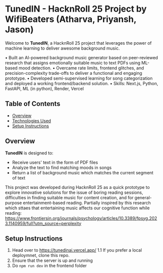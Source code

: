 # TunedIN - HacknRoll 25 Project by WifiBeaters (Atharva, Priyansh, Jason)

Welcome to **TunedIN**, a HacknRoll 25 project that leverages the power of machine learning to deliver awesome background music.

• Built an AI-powered background music generator based on peer-reviewed research that assigns emotionally suitable music to text PDFs using ML-based mood detection.
• Overcame rate limits, frontend glitches, and precision-complexity trade-offs to deliver a functional and engaging prototype.
• Developed semi-supervised learning for song categorization and deployed a working frontend/backend solution.
• Skills: Next.js, Python, FastAPI, ML (in python), Render, Vercel

## Table of Contents
- [Overview](#overview)
- [Technologies Used](#technologies-used)
- [Setup Instructions](#setup-instructions)

## Overview
**TunedIN** is designed to:
- Receive users' text in the form of PDF files
- Analyze the text to find matching moods in songs
- Return a list of background music which matches the current segment of text

This project was developed during HacknRoll 25 as a quick prototype to explore innovative solutions for the issue of boring reading sessions, difficulties in finding suitable music for content creation, and for general-purpose entertainment-based reading. Partially inspired by this research which sttaes that entertaining music affects our cognitive function while reading: https://www.frontiersin.org/journals/psychology/articles/10.3389/fpsyg.2023.1140959/full?utm_source=perplexity

## Setup Instructions
1. Head over to https://tunedinai.vercel.app/
1.1 If you prefer a local deploymnet, clone this repo.
2. Ensure that the server is up and running 
3. Do `npm run dev` in the frontend folder
